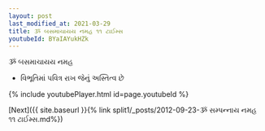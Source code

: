 ```yaml
---
layout: post
last_modified_at: 2021-03-29
title: ૐ બસમાચાયય નમહ ૧૧ ટાઈમ્સ
youtubeId: BYaIAYukHZk
---
```

 
 
 ૐ બસમાચાયય નમહ  
 
 -  વિભૂતિમાં પવિત્ર રાખ જેનું અસ્તિત્વ છે 
 
  
 
  
 
 
 
 
 
 


{% include youtubePlayer.html id=page.youtubeId %}
 
[Next]({{ site.baseurl }}{% link  split1/_posts/2012-09-23-ૐ સમ્પન્નાય નમહ ૧૧ ટાઈમ્સ.md%})
 
